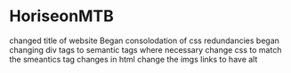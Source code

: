 # HoriseonMTB
changed title of website
Began consolodation of css redundancies
began changing div tags to semantic tags where necessary
change css to match the smeantics tag changes in html
change the imgs links to have alt